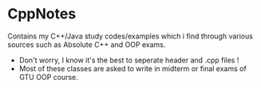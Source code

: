 # CppNotes

Contains my C++/Java study codes/examples which i find through various sources such as Absolute C++ and OOP exams.
+ Don't worry, I know it's the best to seperate header and .cpp files !
+ Most of these classes are asked to write in midterm or final exams of GTU OOP course. 
